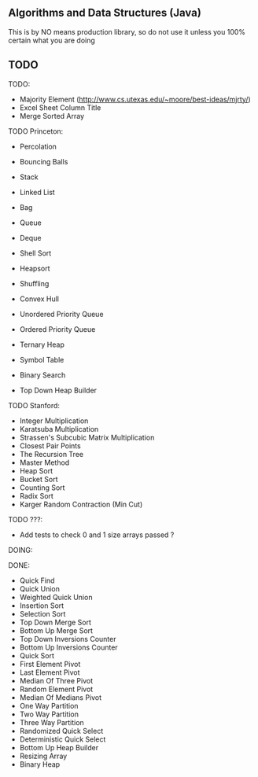 ## Algorithms and Data Structures (Java) ##

This is by NO means production library, so do not use it unless you 100% certain what you are doing


## TODO ##

TODO:

- Majority Element (http://www.cs.utexas.edu/~moore/best-ideas/mjrty/)
- Excel Sheet Column Title
- Merge Sorted Array


TODO Princeton:

- Percolation
- Bouncing Balls

- Stack
- Linked List
- Bag
- Queue
- Deque
- Shell Sort
- Heapsort
- Shuffling
- Convex Hull
- Unordered Priority Queue
- Ordered Priority Queue
- Ternary Heap
- Symbol Table
- Binary Search
- Top Down Heap Builder


TODO Stanford:

- Integer Multiplication
- Karatsuba Multiplication
- Strassen's Subcubic Matrix Multiplication
- Closest Pair Points
- The Recursion Tree
- Master Method
- Heap Sort
- Bucket Sort
- Counting Sort
- Radix Sort
- Karger Random Contraction (Min Cut)


TODO ???:

- Add tests to check 0 and 1 size arrays passed ?


DOING:


DONE:

- Quick Find
- Quick Union
- Weighted Quick Union
- Insertion Sort
- Selection Sort
- Top Down Merge Sort
- Bottom Up Merge Sort
- Top Down Inversions Counter
- Bottom Up Inversions Counter
- Quick Sort
- First Element Pivot
- Last Element Pivot
- Median Of Three Pivot
- Random Element Pivot
- Median Of Medians Pivot
- One Way Partition
- Two Way Partition
- Three Way Partition
- Randomized Quick Select
- Deterministic Quick Select
- Bottom Up Heap Builder
- Resizing Array
- Binary Heap

